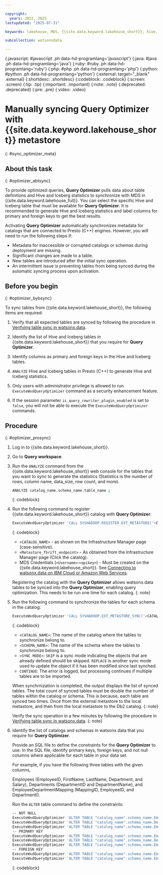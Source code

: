 ```yaml
---

copyright:
  years: 2022, 2025
lastupdated: "2025-07-31"

keywords: lakehouse, MDS, {{site.data.keyword.lakehouse_short}}, hive, metastore

subcollection: watsonxdata

---
```


{:javascript: #javascript .ph data-hd-programlang='javascript'}
{:java: #java .ph data-hd-programlang='java'}
{:ruby: #ruby .ph data-hd-programlang='ruby'}
{:php: #php .ph data-hd-programlang='php'}
{:python: #python .ph data-hd-programlang='python'}
{:external: target="_blank" .external}
{:shortdesc: .shortdesc}
{:codeblock: .codeblock}
{:screen: .screen}
{:tip: .tip}
{:important: .important}
{:note: .note}
{:deprecated: .deprecated}
{:pre: .pre}
{:video: .video}

# Manually syncing Query Optimizer with {{site.data.keyword.lakehouse_short}} metastore
{: #sync_optimizer_meta}

## About this task
{: #optimizer_abtsync}

To provide optimized queries, **Query Optimizer** pulls data about table definitions and Hive and Iceberg statistics to synchronize with MDS in {{site.data.keyword.lakehouse_full}}. You can select the specific Hive and Iceberg table that must be available for **Query Optimizer**. It is recommended to generate Hive and Iceberg statistics and label columns for primary and foreign keys to get the best results.

Activating **Query Optimizer** automatically synchronizes metadata for catalogs that are connected to Presto (C++) engines. However, you will need to run the following steps if:

* Metadata for inaccessible or corrupted catalogs or schemas during deployment are missing.
* Significant changes are made to a table.
* New tables are introduced after the initial sync operation.
* An intermittent issue is preventing tables from being synced during the automatic syncing process upon activation.

## Before you begin
{: #optimizer_bybsync}

To sync tables from {{site.data.keyword.lakehouse_short}}, the following items are required:

1. Verify that all expected tables are synced by following the procedure in [Verifying table sync in watsonx.data](/docs/watsonxdata?topic=watsonxdata-sync_optimizer_verify).

1. Identify the list of Hive and Iceberg tables in {{site.data.keyword.lakehouse_short}} that you require for **Query Optimizer**.

1. Identify columns as primary and foreign keys in the Hive and Iceberg tables.

1. `ANALYZE` Hive and Iceberg tables in Presto (C++) to generate Hive and Iceberg statistics.

1. Only users with administrator privilege is allowed to run `ExecuteWxdQueryOptimizer` command as a security enhancement feature.

1. If the session parameter `is_query_rewriter_plugin_enabled` is set to `false`, you will not be able to execute the `ExecuteWxdQueryOptimizer` commands.

## Procedure
{: #optimizer_prosync}

1. Log in to {{site.data.keyword.lakehouse_short}}.
2. Go to **Query workspace**.
3. Run the `ANALYZE` command from the {{site.data.keyword.lakehouse_short}} web console for the tables that you want to sync to generate the statistics (Statistics is the number of rows, column name, data_size, row count, and more).

   ```bash
   ANALYZE catalog_name.schema_name.table_name ;
   ```
   {: codeblock}

4. Run the following command to register {{site.data.keyword.lakehouse_short}} catalog with **Query Optimizer**:

   ```bash
   ExecuteWxdQueryOptimizer 'CALL SYSHADOOP.REGISTER_EXT_METASTORE('<CATALOG_NAME>','type=watsonx-data,uri=thrift://<Metastore_Thrift_endpoint>,use.SSL=true,auth.mode=PLAIN,auth.plain.credentials=<Username>:<apikey>', ?, ?)';
   ```
   {: codeblock}

   * `<CATALOG_NAME>` - as shown on the Infrastructure Manager page (case-sensitive).
   * `<Metastore_Thrift_endpoint>` - As obtained from the Infrastructure Manager page (Click the catalog).
   * MDS Credentials (`<Username>`:`<apikey>`) - Must be created on the {{site.data.keyword.lakehouse_short}}. See [Connecting to watsonx.data on IBM Cloud or Amazon Web Services](https://www.ibm.com/docs/en/db2woc?topic=integration-connecting-watsonxdata-cloud-amazon-web-services).

   Registering the catalog with the **Query Optimizer** allows watsonx.data tables to be synced into the **Query Optimizer**, enabling query optimization. This needs to be run one time for each catalog.
   {: note}

5. Run the following command to synchronize the tables for each schema in the catalog:

   ```bash
   ExecuteWxdQueryOptimizer 'CALL SYSHADOOP.EXT_METASTORE_SYNC('<CATALOG_NAME>', '<SCHEMA_NAME>', '.*', '<SYNC MODE>', 'CONTINUE', 'OAAS')';
   ```
   {: codeblock}

   * `<CATALOG_NAME>`: The name of the catalog where the tables to synchronize belong to.
   * `<SCHEMA_NAME>`: The name of the schema where the tables to synchronize belong to.
   * `<SYNC MODE>`: `SKIP` is a sync mode indicating the objects that are already defined should be skipped. `REPLACE` is another sync mode used to update the object if it has been modified since last synched.
   * `CONTINUE`: The error is logged, but processing continues if multiple tables are to be imported.

   When synchrnization is completed, the output displays the list of synced tables. The total count of synced tables must be double the number of tables within the catalog or schema. This is because, each table are synced two times. Once from the external metastore to the local metastore, and then from the local metastore to the Db2 catalog.
   {: note}

   Verify the sync operation in a few minutes by following the procedure in [Verifying table sync in watsonx.data](/docs/watsonxdata?topic=watsonxdata-sync_optimizer_verify).
   {: note}

6. Identify the list of catalogs and schemas in watsonx.data that you require for **Query Optimizer**.

   Provide an SQL file to define the constraints for the **Query Optimizer** to use. In the SQL file, identify primary keys, foreign keys, and not null columns where applicable for each table in your data set.

   For example, if you have the following three tables with the given columns,

   Employees (EmployeeID, FirstName, LastName, Department, and Salary), Departments (DepartmentID and DepartmentName), and EmployeeDepartmentMapping (MappingID, EmployeeID, and DepartmentI).

   Run the `ALTER` table command to define the constraints:

   ```bash
   -- NOT NULL
   ExecuteWxdQueryOptimizer 'ALTER TABLE "catalog_name".schema_name.Employees ALTER COLUMN FirstName SET NOT NULL ALTER COLUMN LasttName SET NOT NULL ALTER COLUMN Salary SET NOT NULL ALTER COLUMN EmployeeID SET NOT NULL';
   ExecuteWxdQueryOptimizer 'ALTER TABLE "catalog_name".schema_name.Departments ALTER COLUMN DepartmentName SET NOT NULL ALTER COLUMN DepartmentID SET NOT NULL ';
   ExecuteWxdQueryOptimizer 'ALTER TABLE "catalog_name".schema_name.EmployeeDepartmentMapping ALTER COLUMN MappingID SET NOT NULL ';
   -- PRIMARY KEY
   ExecuteWxdQueryOptimizer 'ALTER TABLE "catalog_name".schema_name.Employees ADD PRIMARY KEY (EmployeeID) NOT ENFORCED';
   ExecuteWxdQueryOptimizer 'ALTER TABLE "catalog_name".schema_name.Departments ADD PRIMARY KEY (DepartmentID) NOT ENFORCED';
   ExecuteWxdQueryOptimizer 'ALTER TABLE "catalog_name".schema_name.EmployeeDepartmentMapping ADD PRIMARY KEY (MappingID) NOT ENFORCED';
   -- FOREIGN KEY
   ExecuteWxdQueryOptimizer 'ALTER TABLE "catalog_name".schema_name.EmployeeDepartmentMapping ADD FOREIGN KEY (EmployeeID) REFERENCES "catalog_name".schema_name.Employees(EmployeeID) NOT ENFORCED';
   ExecuteWxdQueryOptimizer 'ALTER TABLE "catalog_name".schema_name.EmployeeDepartmentMapping ADD FOREIGN KEY (DepartmentID) REFERENCES "catalog_name".schema_name.Departments(DepartmentID) NOT ENFORCED';
   ```
   {: codeblock}
